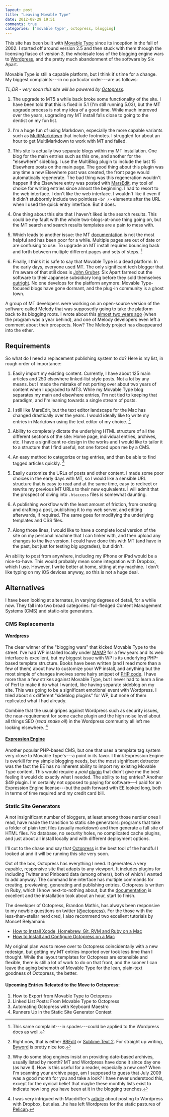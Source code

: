 ```yaml
---
layout: post  
title: "Leaving Movable Type"  
date: 2012-08-29 19:51  
comments: true  
categories: ['movable type', octopress, blogging]  
---
```


This site has been built with [Movable Type][mt] since its inception in the fall of 2002. I started off around version 2.5 and then stuck with them through the licensing fiasco of version 3, the wholesale loss of the blogging engine wars to [Wordpress][wp], and the pretty much abandonment of the software by Six Apart.

Movable Type is still a capable platform, but I think it's time for a change. My biggest complaints---in no particular order---are as follows:

_TL;DR - very soon this site will be powered by [Octopress][octopress]_.

1. The upgrade to MT5 a while back broke some functionality of the site. I have been told that this is fixed in 5.1 (I'm still running 5.03), but the MT upgrade process is not my idea of a good time. While much improved over the years, upgrading my MT install falls close to going to the dentist on my fun list.

2. I'm a huge fun of using Markdown, especially the more capable variants such as [MultiMarkdown][mmd] that include footnotes. I struggled for about an hour to get MultiMarkdown to work with MT and failed. 

3. This site is actually two separate blogs within my MT installation. One blog for the main entries such as this one, and another for the "elsewhere" sideblog. I use the MultiBlog plugin to include the last 15 Elsewhere posts on the main page. The good thing about this plugin was any time a new Elsewhere post was created, the front page would automatically regenerate. The bad thing was this regeneration wouldn't happen if the Elsewhere entry was posted with [MarsEdit][marsedit], my tool of choice for writing entries since almost the beginning. I had to resort to the web interface. I don't like the web interface. I wouldn't like it even if it didn't stubbornly include two pointless `<br />` elements after the URL when I used the quick entry interface. But it does.

4. One thing about this site that I haven't liked is the search results. This could be my fault with the whole two-blogs-at-once thing going on, but the MT search and search results templates are a pain to mess with.

5. Which leads to another issue: the MT [documentation][mtdocs] is not the most helpful and has been poor for a while. Multiple pages are out of date or are confusing to use. To upgrade an MT install requires bouncing back and forth between multiple different pages and sets of steps. [^1]

6. Finally, I think it is safe to say that Movable Type is a dead platform. In the early days, everyone used MT. The only significant tech blogger that I'm aware of that still does is [John Gruber][df]. Six Apart farmed out the software to their Japanese subsidiary long before they sold themselves [outright][mt5]. No one develops for the platform anymore: Movable Type-focused blogs have gone dormant, and the plug-in community is a ghost town.

A group of MT developers were working on an open-source version of the software called Melody that was supposedly going to take the platform back to its blogging roots. I wrote about this [almost two years ago][mt5] (when the program was a year behind), and one of Melody developers even left a comment about their prospects. Now? The Melody project has disappeared into the ether. 

## Requirements

So what do I need a replacement publishing system to do? Here is my list, in rough order of importance:

1. Easily import my existing content. Currently, I have about 125 main articles and 250 elsewhere linked-list style posts. Not a lot by any means. but I made the mistake of not porting over about two years of content when I upgraded to MT3. While my Movable Type blog separates my main and elsewhere entries, I'm not tied to keeping that paradigm, and I'm leaning towards a single stream of posts.

2. I still like MarsEdit, but the text editor landscape for the Mac has changed drastically over the years. I would ideally like to write my entries in Markdown using the text editor of my choice. [^2]

3. Ability to completely dictate the underlying HTML structure of all the different sections of the site: Home page, individual entries, archives, etc. I have a significant re-design in the works and I would like to tailor it to a structure that I find useful, not one forced upon me by a CMS.

4. An easy method to categorize or tag entries, and then be able to find tagged articles quickly. [^3]

5. Easily customize the URLs of posts and other content. I made some poor choices in the early days with MT, so I would like a sensible URL structure that is easy to read and at the same time, easy to redirect or rewrite my previous MT URLs to their new equivalents. I will admit that the prospect of diving into `.htaccess` files is somewhat daunting.

6. A publishing workflow with the least amount of friction, from creating and drafting a post, publishing it to my web server, and editing afterwards, if required. The same goes for modifying the underlying templates and CSS files.

7. Along those lines, I would like to have a complete local version of the site on my personal machine that I can tinker with, and then upload any changes to the live version. I could have done this with MT (and have in the past, but just for testing big upgrades), but didn't.

An ability to post from anywhere, including my iPhone or iPad would be a nice-to-have. This would probably mean some integration with Dropbox, which I use. However, I write better at home, sitting at my machine. I don't like typing on my iOS devices anyway, so this is not a huge deal.


## Alternatives

I have been looking at alternates, in varying degrees of detail, for a while now. They fall into two broad categories: full-fledged Content Management Systems (CMS) and static-site generators.

### CMS Replacements

#### [Wordpress][wp]

The clear winner of the "blogging wars" that kicked Movable Type to the street. I've had WP installed locally under [MAMP][mamp] for a few years and its web interface is excellent, but my biggest issue with WP is its underlying PHP-based template structure. Books have been written (and I read more than a few of them) about how to customize your WP install, and anything but the most simple of changes involves some hairy snippet of [PHP code][wploop]. I have more than a few strikes against Movable Type, but I never had to learn a line of Perl to make it do what I wanted, like having separate sideblog on my site. This was going to be a significant emotional event with Wordpress. I tried about six different "sideblog plugins" for WP, but none of them replicated what I had already.

Combine that the usual gripes against Wordpress such as security issues, the near-requirement for some cache plugin and the high noise level about all things SEO (_read snake oil_) in the Wordpress community all left me looking elsewhere. [^4]

#### [Expression Engine][ee]

Another popular PHP-based CMS, but one that uses a template tag system very close to Movable Type's---a point in its favor. I think Expression Engine is overkill for my simple blogging needs, but the most significant detractor was the fact the EE has no inherent ability to import my existing Movable Type content. This would require a _paid_ [plugin][co] that didn't give me the best feeling it would do exactly what I needed. The ability to tag entries? Another $49 plugin. I'm certainly not opposed to paying for software---I paid for an Expression Engine license---but the path forward with EE looked long, both in terms of time required and my credit card bill.

### Static Site Generators

A not insignificant number of bloggers, at least among those nerdier ones I read, have made the transition to static site generators: programs that take a folder of plain text files (usually markdown) and then generate a full site of HTML files. No database, no security holes, no complicated cache plugins, and just about all install locally and with different deployment options.

I'll cut to the chase and say that [Octopress][octopress] is the best tool of the handful I looked at and it will be running this site very soon. 

Out of the box, Octopress has everything I need. It generates a very capable, responsive site that adapts to any viewport. It includes plugins for including Twitter and Pinboard data (among others), both of which I wanted to add anyway. The command line interface has multiple commands for creating, previewing, generating and publishing entries.  Octopress is written in Ruby, which I know next-to-nothing about, but the [documentation][octodocs] is excellent and the installation took about an hour, start to finish.

The developer of Octopress, Brandon Mathis, has always been responsive to my newbie questions on twitter ([@octopress][octotwitter]). For the those with the less-than-stellar nerd cred, I also recommend two excellent tutorials by Moncef Belyamani:

- [How to Install Xcode, Homebrew, Git, RVM and Ruby on a Mac][tut1]
- [How to Install and Configure Octopress on a Mac][tut2]

My original plan was to move over to Octopress coincidentally with a new redesign, but getting my MT entries imported over took less time than I thought. While the layout templates for Octopress are extensible and flexible, there is still a lot of work to do on that front, and the sooner I can leave the aging behemoth of Movable Type for the lean, plain-text goodness of Octopress, the better.

#### Upcoming Entries Releated to the Move to Octopress:

1. How to Export from Movable Type to Octopress
2. Linked List Posts: From Movable Type to Octopress
3. Automating Octopress with Keyboard Maestro
4. Runners Up in the Static Site Generator Contest


[^1]: This same complaint---in spades---could be applied to the Wordpress docs as well.

[^2]: Right now, that is either [BBEdit][bbedit] or [Sublime Text 2][sublime]. For straight up writing, [Byword][byword] is pretty nice too.

[^3]: Why do some blog engines insist on providing date-based archives, usually listed by month? MT and Wordpress have done it since day one (as have I). How is this useful for a reader, especially a new one? When I'm scanning your archive page, am I supposed to guess that July 2009 was a good month for you and take a look? I have never understood this, except for the cynical belief that maybe these monthly lists exist to indicate how long you have been at it in the blogging trenches.

[^4]: I was very intrigued with Macdrifter's [article][macdrifter] about posting to Wordpress with Dropbox, but alas...he has left Wordpress for the static pastures of [Pelican][pelican]. 
 

[mt]: http://www.movabletype.org
[mtdocs]: http://www.movabletype.org/documentation/
[mt5]: http://www.nealsheeran.com/archives/2010/09/time_for_a_chan.html
[wp]: http://wordpress.org/
[df]: http://www.daringfireball.net
[mmd]: http://fletcherpenney.net/multimarkdown/
[bbedit]: http://www.barebones.com/products/bbedit/
[marsedit]: http://www.red-sweater.com/marsedit/
[wploop]: http://www.netmagazine.com/tutorials/master-wordpress-loop
[mamp]: http://www.mamp.info/en/index.html
[sublime]: http://www.sublimetext.com/2
[byword]: http://bywordapp.com/


[ee]: http://expressionengine.com/
[co]: http://brandnewbox.co.uk/products/details/datagrab/

[octopress]: http://octopress.org/
[octotwitter]: http://twitter.com/octopress
[octodocs]: http://octopress.org/docs/
[tut1]: http://www.moncefbelyamani.com/how-to-install-xcode-homebrew-git-rvm-ruby-on-mac/
[tut2]: http://www.moncefbelyamani.com/how-to-install-and-configure-octopress-on-a-mac/

[gridwriter]: http://gridwriter.com/2012/06/18/brand-new-engine/
[macdrifter]: http://www.macdrifter.com/2012/06/update-to-my-simple-dropbox-blogging-system/
[pelican]: http://pelican.notmyidea.org/en/latest/

